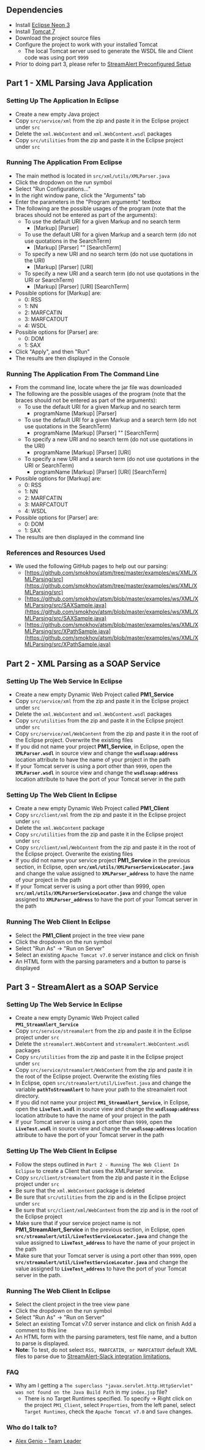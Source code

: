 ## Dependencies

* Install [Eclipse Neon 3](https://www.eclipse.org/downloads/packages/eclipse-ide-java-ee-developers/neon3)
* Install [Tomcat 7](https://tomcat.apache.org/download-70.cgi)
* Download the project source files
* Configure the project to work with your installed Tomcat
	+ The local Tomcat server used to generate the WSDL file and Client code was using port `9999`
* Prior to doing part 3, please refer to [StreamAlert Preconfigured Setup](https://bitbucket.org/soen487-w18-02/soen487-w18-team02/wiki/StreamAlert%20Preconfigured%20Setup)

## Part 1 - XML Parsing Java Application 

### Setting Up The Application In Eclipse ###

* Create a new empty Java project
* Copy `src/service/xml` from the zip and paste it in the Eclipse project under `src`
* Delete the `xml.WebContent` and `xml.WebContent.wsdl` packages
* Copy `src/utilities` from the zip and paste it in the Eclipse project under `src`

### Running The Application From Eclipse ###

* The main method is located in `src/xml/utils/XMLParser.java`
* Click the dropdown on the run symbol
* Select "Run Configurations..."
* In the right window pane, click the "Arguments" tab
* Enter the parameters in the "Program arguments" textbox
* The following are the possible usages of the program (note that the braces should not be entered as part of the arguments):
	+ To use the default URI for a given Markup and no search term
		- [Markup] [Parser]
	+ To use the default URI for a given Markup and a search term (do not use quotations in the SearchTerm)
		- [Markup] [Parser] "" [SearchTerm]
	+ To specify a new URI and no search term (do not use quotations in the URI)
		- [Markup] [Parser] [URI]
	+ To specify a new URI and a search term (do not use quotations in the URI or SearchTerm)
		- [Markup] [Parser] [URI] [SearchTerm]
* Possible options for [Markup] are:
	+ 0: RSS
	+ 1: NN
	+ 2: MARFCATIN
	+ 3: MARFCATOUT
	+ 4: WSDL
* Possible options for [Parser] are:
	+ 0: DOM
	+ 1: SAX
* Click "Apply", and then "Run"
* The results are then displayed in the Console

### Running The Application From The Command Line ###

* From the command line, locate where the jar file was downloaded
* The following are the possible usages of the program (note that the braces should not be entered as part of the arguments):
	+ To use the default URI for a given Markup and no search term
		- programName [Markup] [Parser]
	+ To use the default URI for a given Markup and a search term (do not use quotations in the SearchTerm)
		- programName [Markup] [Parser] "" [SearchTerm]
	+ To specify a new URI and no search term (do not use quotations in the URI)
		- programName [Markup] [Parser] [URI]
	+ To specify a new URI and a search term (do not use quotations in the URI or SearchTerm)
		- programName [Markup] [Parser] [URI] [SearchTerm]
* Possible options for [Markup] are:
	+ 0: RSS
	+ 1: NN
	+ 2: MARFCATIN
	+ 3: MARFCATOUT
	+ 4: WSDL
* Possible options for [Parser] are:
	+ 0: DOM
	+ 1: SAX
* The results are then displayed in the command line

### References and Resources Used ###

* We used the following GitHub pages to help out our parsing:
	+ [https://github.com/smokhov/atsm/tree/master/examples/ws/XML/XMLParsing/src](https://github.com/smokhov/atsm/tree/master/examples/ws/XML/XMLParsing/src)
	+ [https://github.com/smokhov/atsm/blob/master/examples/ws/XML/XMLParsing/src/SAXSample.java](https://github.com/smokhov/atsm/blob/master/examples/ws/XML/XMLParsing/src/SAXSample.java)
	+ [https://github.com/smokhov/atsm/blob/master/examples/ws/XML/XMLParsing/src/XPathSample.java](https://github.com/smokhov/atsm/blob/master/examples/ws/XML/XMLParsing/src/XPathSample.java)


## Part 2 - XML Parsing as a SOAP Service

### Setting Up The Web Service In Eclipse ###

* Create a new empty Dynamic Web Project called **PM1_Service**
* Copy `src/service/xml` from the zip and paste it in the Eclipse project under `src`
* Delete the `xml.WebContent` and `xml.WebContent.wsdl` packages
* Copy `src/utilities` from the zip and paste it in the Eclipse project under `src`
* Copy `src/service/xml/WebContent` from the zip and paste it in the root of the Eclipse project. Overwrite the existing files
* If you did not name your project **PM1_Service**, in Eclipse, open the **`XMLParser.wsdl`** in source view and change the **`wsdlsoap:address`** location attribute to have the name of your project in the path
* If your Tomcat server is using a port other than `9999`, open the **`XMLParser.wsdl`** in source view and change the **`wsdlsoap:address`** location attribute to have the port of your Tomcat server in the path

### Setting Up The Web Client In Eclipse ###

* Create a new empty Dynamic Web Project called **PM1_Client**
* Copy `src/client/xml` from the zip and paste it in the Eclipse project under `src`
* Delete the `xml.WebContent` package
* Copy `src/utilities` from the zip and paste it in the Eclipse project under `src`
* Copy `src/client/xml/WebContent` from the zip and paste it in the root of the Eclipse project. Overwrite the existing files
* If you did not name your service project **PM1_Service** in the previous section, in Eclipse, open **`src/xml/utils/XMLParserServiceLocator.java`** and change the value assigned to **`XMLParser_address`** to have the name of your project in the path
* If your Tomcat server is using a port other than 9999, open **`src/xml/utils/XMLParserServiceLocator.java`** and change the value assigned to **`XMLParser_address`** to have the port of your Tomcat server in the path

### Running The Web Client In Eclipse ###

* Select the **PM1_Client** project in the tree view pane
* Click the dropdown on the run symbol
* Select "Run As" -> "Run on Server"
* Select an existing `Apache Tomcat v7.0` server instance and click on finish
* An HTML form with the parsing parameters and a button to parse is displayed

## Part 3 - StreamAlert as a SOAP Service

### Setting Up The Web Service In Eclipse ###

* Create a new empty Dynamic Web Project called **`PM1_StreamAlert_Service`**
* Copy `src/service/streamalert` from the zip and paste it in the Eclipse project under `src`
* Delete the `streamalert.WebContent` and `streamalert.WebContent.wsdl` packages
* Copy `src/utilities` from the zip and paste it in the Eclipse project under `src`
* Copy `src/service/streamalert/WebContent` from the zip and paste it in the root of the Eclipse project. Overwrite the existing files
* In Eclipse, open `src/streamalert/util/LiveTest.java` and change the variable **`pathToStreamAlert`** to have your path to the streamalert root directory.
* If you did not name your project **`PM1_StreamAlert_Service`**, in Eclipse, open the **`LiveTest.wsdl`** in source view and change the **`wsdlsoap:address`** location attribute to have the name of your project in the path
* If your Tomcat server is using a port other than `9999`, open the **`LiveTest.wsdl`** in source view and change the **`wsdlsoap:address`** location attribute to have the port of your Tomcat server in the path

### Setting Up The Web Client In Eclipse ###

* Follow the steps outlined in `Part 2 - Running The Web Client In Eclipse` to create a Client that uses the XMLParser service.
* Copy `src/client/streamalert` from the zip and paste it in the Eclipse project under `src`
* Be sure that the `xml.WebContent` package is deleted
* Be sure that `src/utilities` from the zip and is in the Eclipse project under `src`
* Be sure that `src/client/xml/WebContent` from the zip and is in the root of the Eclipse project
* Make sure that if your service project name is not **PM1_StreamAlert_Service** in the previous section, in Eclipse, open **`src/streamalert/util/LiveTestServiceLocator.java`** and change the value assigned to **`LiveTest_address`** to have the name of your project in the path
* Make sure that your Tomcat server is using a port other than `9999`, open **`src/streamalert/util/LiveTestServiceLocator.java`** and change the value assigned to **`LiveTest_address`** to have the port of your Tomcat server in the path.

### Running The Web Client In Eclipse ###

* Select the client project in the tree view pane
* Click the dropdown on the run symbol
* Select "Run As" -> "Run on Server"
* Select an existing Tomcat v7.0 server instance and click on finish Add a comment to this line
* An HTML form with the parsing parameters, test file name, and a button to parse is displayed.
* **Note**: To test, do not select `RSS, MARFCATIN, or MARFCATOUT` default XML files to parse due to [StreamAlert-Slack integration limitations.](https://bitbucket.org/soen487-w18-02/soen487-w18-team02/wiki/StreamAlert%20Issues%20Identification)

### FAQ ###
* Why am I getting a `The superclass "javax.servlet.http.HttpServlet" was not found on the Java Build Path` in my `index.jsp` file?
	* There is no Target Runtimes specified. To specify -> Right click on the project `PM1_Client`, select `Properties`, from the left panel, select `Target Runtimes`, check the `Apache Tomcat v7.0` and `Save` changes.

### Who do I talk to? ###

* [Alex Genio - Team Leader](mailto:alexgenio1995@gmail.com)
